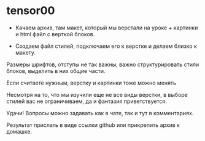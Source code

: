 # tensor00
- Качаем архив, там макет, который мы верстали на уроке + картинки и html файл с верткой блоков.

- Создаем файл стилей, подключаем его к верстке и делаем близко к макету.

Размеры шрифтов, отступы не так важны, важно структурировать стили блоков, выделить в них общие части.

Если считаете нужным, верстку и картинки тоже можно менять

Несмотря на то, что мы изучили еще не все виды верстки, в выборе стилей вас не ограничиваем, да и фантазия приветствуется.

Удачи! Вопросы можно задавать как в чате, так и тут в комментариях.

Результат прислать в виде ссылки github или прикрепить архив к домашке.
